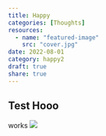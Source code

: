 ```yaml
---
title: Happy
categories: [Thoughts]
resources:
  - name: "featured-image"
    src: "cover.jpg"
date: 2022-08-01
category: happy2
draft: true
share: true
---
```


## Test Hooo

works
![](../../C65030B0-DF5C-4AF4-A413-CBDE5A89C360.jpg%5D)